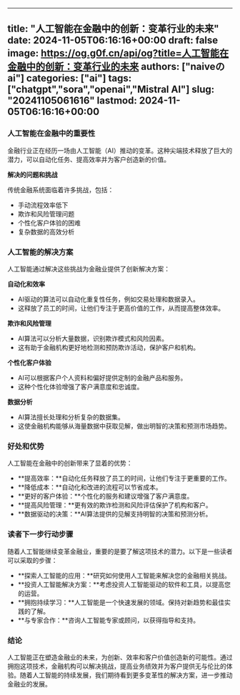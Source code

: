 
---
title: "人工智能在金融中的创新：变革行业的未来"
date: 2024-11-05T06:16:16+00:00
draft: false
image: https://og.g0f.cn/api/og?title=人工智能在金融中的创新：变革行业的未来
authors: ["naiveのai"]
categories: ["ai"]
tags: ["chatgpt","sora","openai","Mistral AI"]
slug: "20241105061616"
lastmod: 2024-11-05T06:16:16+00:00
---
### 人工智能在金融中的重要性

金融行业正在经历一场由人工智能（AI）推动的变革。这种尖端技术释放了巨大的潜力，可以自动化任务、提高效率并为客户创造新的价值。

**解决的问题和挑战**

传统金融系统面临着许多挑战，包括：

- 手动流程效率低下
- 欺诈和风险管理问题
- 个性化客户体验的困难
- 复杂数据的高效分析

### 人工智能的解决方案

人工智能通过解决这些挑战为金融业提供了创新解决方案：

**自动化和效率**

- AI驱动的算法可以自动化重复性任务，例如交易处理和数据录入。
- 这释放了员工的时间，让他们专注于更高价值的工作，从而提高整体效率。

**欺诈和风险管理**

- AI算法可以分析大量数据，识别欺诈模式和风险因素。
- 这有助于金融机构更好地检测和预防欺诈活动，保护客户和机构。

**个性化客户体验**

- AI可以根据客户个人资料和偏好提供定制的金融产品和服务。
- 这种个性化体验增强了客户满意度和忠诚度。

**数据分析**

- AI算法擅长处理和分析复杂的数据集。
- 这使金融机构能够从海量数据中获取见解，做出明智的决策和预测市场趋势。

### 好处和优势

人工智能在金融中的创新带来了显着的优势：

- **提高效率：**自动化任务释放了员工的时间，让他们专注于更重要的工作。
- **降低成本：**自动化和改进的流程可以节省成本。
- **更好的客户体验：**个性化的服务和建议增强了客户满意度。
- **提高风险管理：**更有效的欺诈检测和风险评估保护了机构和客户。
- **数据驱动的决策：**AI算法提供的见解支持明智的决策和预测分析。

### 读者下一步行动步骤

随着人工智能继续变革金融业，重要的是要了解这项技术的潜力。以下是一些读者可以采取的步骤：

- **探索人工智能的应用：**研究如何使用人工智能来解决您的金融相关挑战。
- **投资人工智能解决方案：**考虑投资人工智能驱动的软件和工具，以提高您的运营。
- **拥抱持续学习：**人工智能是一个快速发展的领域。保持对新趋势和最佳实践的了解。
- **与专家合作：**咨询人工智能专家或顾问，以获得指导和支持。

### 结论

人工智能正在塑造金融业的未来，为创新、效率和客户价值创造新的可能性。通过拥抱这项技术，金融机构可以解决挑战，提高业务绩效并为客户提供无与伦比的体验。随着人工智能的持续发展，我们期待看到更多变革性的解决方案，进一步推动金融业的发展。